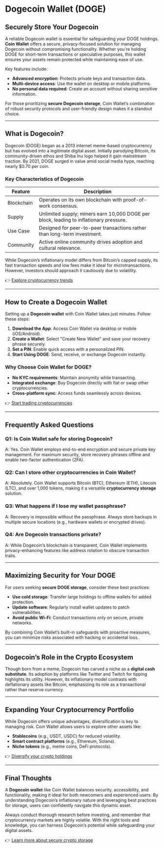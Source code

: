 # Dogecoin Wallet (DOGE)  

## Securely Store Your Dogecoin  

A reliable Dogecoin wallet is essential for safeguarding your DOGE holdings. **Coin Wallet** offers a secure, privacy-focused solution for managing Dogecoin without compromising functionality. Whether you're holding DOGE for short-term transactions or speculative purposes, this wallet ensures your assets remain protected while maintaining ease of use.  

Key features include:  
- **Advanced encryption**: Protects private keys and transaction data.  
- **Multi-device access**: Use the wallet on desktop or mobile platforms.  
- **No personal data required**: Create an account without sharing sensitive information.  

For those prioritizing **secure Dogecoin storage**, Coin Wallet’s combination of robust security protocols and user-friendly design makes it a standout choice.  

---

## What is Dogecoin?  

Dogecoin (DOGE) began as a 2013 internet meme-based cryptocurrency but has evolved into a legitimate digital asset. Initially parodying Bitcoin, its community-driven ethos and Shiba Inu logo helped it gain mainstream traction. By 2021, DOGE surged in value amid social media hype, reaching nearly $0.70 per coin.  

### Key Characteristics of Dogecoin  
| Feature               | Description                                                                 |  
|-----------------------|-----------------------------------------------------------------------------|  
| Blockchain            | Operates on its own blockchain with proof-of-work consensus.                |  
| Supply                | Unlimited supply; miners earn 10,000 DOGE per block, leading to inflationary pressure. |  
| Use Case              | Designed for peer-to-peer transactions rather than long-term investment.     |  
| Community             | Active online community drives adoption and cultural relevance.             |  

While Dogecoin’s inflationary model differs from Bitcoin’s capped supply, its fast transaction speeds and low fees make it ideal for microtransactions. However, investors should approach it cautiously due to volatility.  

👉 [Explore cryptocurrency trends](https://bit.ly/okx-bonus)  

---

## How to Create a Dogecoin Wallet  

Setting up a **Dogecoin wallet** with Coin Wallet takes just minutes. Follow these steps:  

1. **Download the App**: Access Coin Wallet via desktop or mobile (iOS/Android).  
2. **Create a Wallet**: Select "Create New Wallet" and save your recovery phrase securely.  
3. **Set a PIN**: Enable quick access with a personalized PIN.  
4. **Start Using DOGE**: Send, receive, or exchange Dogecoin instantly.  

### Why Choose Coin Wallet for DOGE?  
- **No KYC requirements**: Maintain anonymity while transacting.  
- **Integrated exchange**: Buy Dogecoin directly with fiat or swap other cryptocurrencies.  
- **Cross-platform sync**: Access funds seamlessly across devices.  

👉 [Start trading cryptocurrencies](https://bit.ly/okx-bonus)  

---

## Frequently Asked Questions  

### Q1: Is Coin Wallet safe for storing Dogecoin?  
A: Yes. Coin Wallet employs end-to-end encryption and secure private key management. For maximum security, store recovery phrases offline and enable two-factor authentication (2FA).  

### Q2: Can I store other cryptocurrencies in Coin Wallet?  
A: Absolutely. Coin Wallet supports Bitcoin (BTC), Ethereum (ETH), Litecoin (LTC), and over 1,000 tokens, making it a versatile **cryptocurrency storage** solution.  

### Q3: What happens if I lose my wallet passphrase?  
A: Recovery is impossible without the passphrase. Always store backups in multiple secure locations (e.g., hardware wallets or encrypted drives).  

### Q4: Are Dogecoin transactions private?  
A: While Dogecoin’s blockchain is transparent, Coin Wallet implements privacy-enhancing features like address rotation to obscure transaction trails.  

---

## Maximizing Security for Your DOGE  

For users seeking **secure DOGE storage**, consider these best practices:  
- **Use cold storage**: Transfer large holdings to offline wallets for added protection.  
- **Update software**: Regularly install wallet updates to patch vulnerabilities.  
- **Avoid public Wi-Fi**: Conduct transactions only on secure, private networks.  

By combining Coin Wallet’s built-in safeguards with proactive measures, you can minimize risks associated with hacking or accidental loss.  

---

## Dogecoin’s Role in the Crypto Ecosystem  

Though born from a meme, Dogecoin has carved a niche as a **digital cash substitute**. Its adoption by platforms like Twitter and Twitch for tipping highlights its utility. However, its inflationary model contrasts with deflationary assets like Bitcoin, emphasizing its role as a transactional rather than reserve currency.  

---

## Expanding Your Cryptocurrency Portfolio  

While Dogecoin offers unique advantages, diversification is key to managing risk. Coin Wallet allows users to explore other assets like:  
- **Stablecoins** (e.g., USDT, USDC) for reduced volatility.  
- **Smart contract platforms** (e.g., Ethereum, Solana).  
- **Niche tokens** (e.g., meme coins, DeFi protocols).  

👉 [Diversify your crypto holdings](https://bit.ly/okx-bonus)  

---

## Final Thoughts  

A **Dogecoin wallet** like Coin Wallet balances security, accessibility, and functionality, making it ideal for both newcomers and experienced users. By understanding Dogecoin’s inflationary nature and leveraging best practices for storage, users can confidently navigate this dynamic asset.  

Always conduct thorough research before investing, and remember that cryptocurrency markets are highly volatile. With the right tools and knowledge, you can harness Dogecoin’s potential while safeguarding your digital assets.  

👉 [Learn more about secure crypto storage](https://bit.ly/okx-bonus)